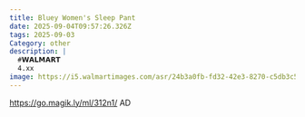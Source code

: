 ```yaml
---
title: Bluey Women's Sleep Pant
date: 2025-09-04T09:57:26.326Z
tags: 2025-09-03
Category: other
description: |
  #𝗪𝗔𝗟𝗠𝗔𝗥𝗧 
  4.xx 
image: https://i5.walmartimages.com/asr/24b3a0fb-fd32-42e3-8270-c5db3c56a599.828bb087a1ed9da0019ac0e70ff5532d.jpeg?odnHeight=2000&odnWidth=2000&odnBg=FFFFFF
---
```

https://go.magik.ly/ml/312n1/
AD